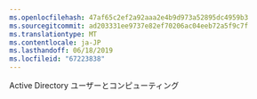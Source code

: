 ```yaml
---
ms.openlocfilehash: 47af65c2ef2a92aaa2e4b9d973a52895dc4959b3
ms.sourcegitcommit: ad203331ee9737e82ef70206ac04eeb72a5f9c7f
ms.translationtype: MT
ms.contentlocale: ja-JP
ms.lasthandoff: 06/18/2019
ms.locfileid: "67223838"
---
```

Active Directory ユーザーとコンピューティング